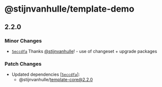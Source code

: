 # @stijnvanhulle/template-demo

## 2.2.0

### Minor Changes

- [`5eccdfa`](https://github.com/stijnvanhulle/template/commit/5eccdfa5f9a7790aadde0ae02605bdd362aebf99) Thanks [@stijnvanhulle](https://github.com/stijnvanhulle)! - use of changeset + upgrade packages

### Patch Changes

- Updated dependencies [[`5eccdfa`](https://github.com/stijnvanhulle/template/commit/5eccdfa5f9a7790aadde0ae02605bdd362aebf99)]:
  - @stijnvanhulle/template-core@2.2.0
